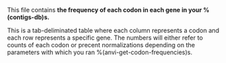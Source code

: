 This file contains **the frequency of each codon in each gene in your %(contigs-db)s.** 

This is a tab-deliminated table where each column represents a codon and each row represents a specific gene. The numbers will either refer to counts of each codon or precent normalizations depending on the parameters with which you ran %(anvi-get-codon-frequencies)s. 
